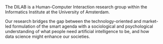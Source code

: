 The DILAB is a Human-Computer Interaction research group within the Informatics Institute at the University of Amsterdam. 

Our research bridges the gap between the technology-oriented and market-led formulation of the smart agenda with a sociological and 
psychological understanding of what people need artificial intelligence to be, and how data science might enhance our societies.
